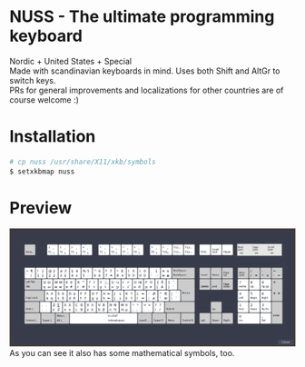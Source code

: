 # NUSS - The ultimate programming keyboard
Nordic + United States + Special\
Made with scandinavian keyboards in mind. Uses both Shift and AltGr to switch keys.\
PRs for general improvements and localizations for other countries are of course welcome :)

# Installation
```sh
# cp nuss /usr/share/X11/xkb/symbols
$ setxkbmap nuss
```

# Preview
![preview](preview.png)
As you can see it also has some mathematical symbols, too.
